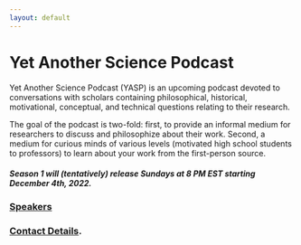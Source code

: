 ```yaml
---
layout: default
---
```

# Yet Another Science Podcast

Yet Another Science Podcast (YASP) is an upcoming podcast devoted to conversations with scholars containing philosophical, historical, motivational, conceptual, and technical questions relating to their research. 

The goal of the podcast is two-fold: first, to provide an informal medium for researchers to discuss and philosophize about their work. Second, a medium for curious minds of various levels (motivated high school students to professors) to learn about your work from the first-person source.

#### _Season 1 will (tentatively) release Sundays at 8 PM EST starting December 4th, 2022._

### [Speakers](./speakers.html)

### [Contact Details](./contact.html).